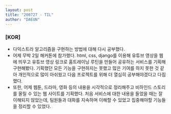 ```yaml
---
layout: post
title: "200727 - TIL"
author: "DAEUN"
---
```


### [KOR]
* 다익스트라 알고리즘을 구현하는 방법에 대해 다시 공부했다.
* 어제 무박 2일 해커톤에 참가했다. html, css, django를 이용해 유튜브 영상을 웹에 띄우고 유튜브 영상 링크로 홈트레이닝 루틴을 만들어 공유하는 서비스를 기획해 구현해봤다. 기획했던 모든 기능을 구현하지는 못했고 많은 기여를 하지 못한 것 같아 개인적으로 많이 아쉬웠고 다음 프로젝트를 위해 더 열심히 공부해야겠다고 다짐했다.
* 또한, 어제 웹툰, 드라마, 영화 등의 내용을 시각적으로 정리해주고 비하인드 스토리를 올릴 수 있는 웹 사이트를 기획했다. 처음 서비스에 대한 내용을 들었을 때는 잘 이해되지 않았는데, 팀원들과 대화를 지속하며 이해할 수 있었고 집중해야할 기능들을 정리할 수 있었다.